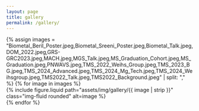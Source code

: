 ```yaml
---
layout: page
title: gallery
permalink: /gallery/
---
```


<div class="container">
  <div class="row">
    {% assign images = "Biometal_Beril_Poster.jpeg,Biometal_Sreeni_Poster.jpeg,Biometal_Talk.jpeg,DOM_2022.jpeg,GRS-GRC2023.jpeg,MACH.jpeg,MGS_Talk.jpeg,MS_Graduation_Cohort.jpeg,MS_Graduation.jpeg,PNWAVS.jpeg,TMS_2022_Weihs_Group.jpeg,TMS_2023_BG.jpeg,TMS_2024_Advanced.jpeg,TMS_2024_Mg_Tech.jpeg,TMS_2024_Weihsgroup.jpeg,TMS2022_Talk.jpeg,TMS2022_Background.jpeg" | split: "," %}
    {% for image in images %}
      <div class="col-lg-3 col-md-4 col-sm-6 mb-4">
        <div class="card border-0">
          {% include figure.liquid path="assets/img/gallery/{{ image | strip }}" class="img-fluid rounded" alt=image %}
        </div>
      </div>
    {% endfor %}
  </div>
</div>
